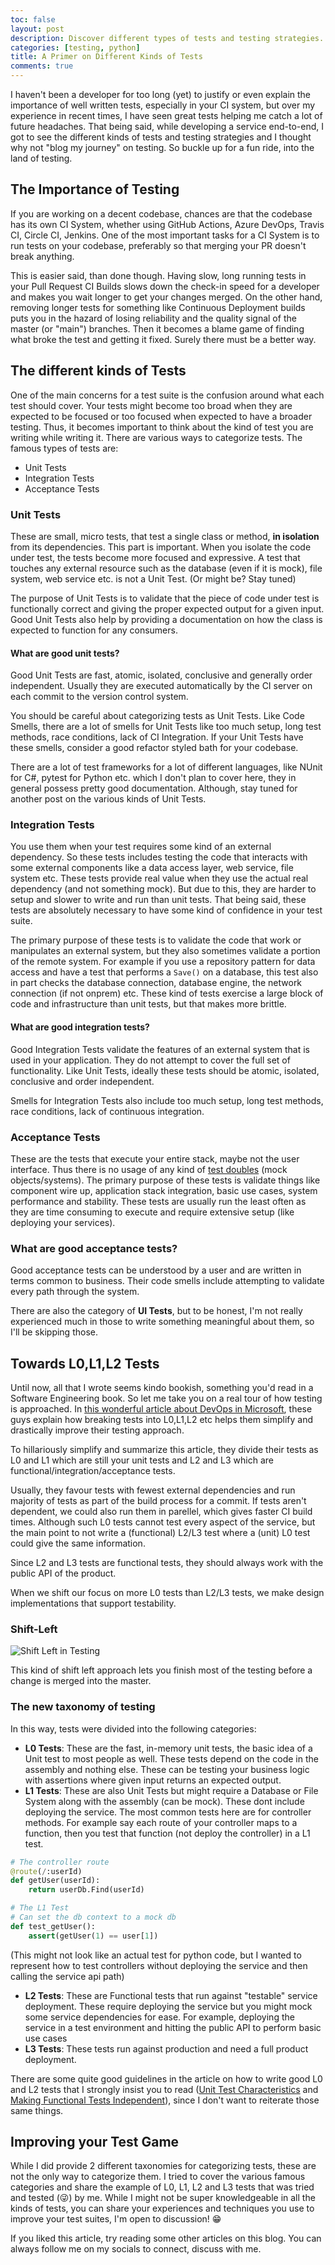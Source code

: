 ```yaml
---
toc: false
layout: post
description: Discover different types of tests and testing strategies.
categories: [testing, python]
title: A Primer on Different Kinds of Tests
comments: true
---
```

I haven't been a developer for too long (yet) to justify or even explain the importance of well written tests, especially in your CI system, but over my experience in recent times, I have seen great tests helping me catch a lot of future headaches. That being said, while developing a service end-to-end, I got to see the different kinds of tests and testing strategies and I thought why not "blog my journey" on testing. So buckle up for a fun ride, into the land of testing.

## The Importance of Testing

If you are working on a decent codebase, chances are that the codebase has its own CI System, whether using GitHub Actions, Azure DevOps, Travis CI, Circle CI, Jenkins. One of the most important tasks for a CI System is to run tests on your codebase, preferably so that merging your PR doesn't break anything.

This is easier said, than done though. Having slow, long running tests in your Pull Request CI Builds slows down the check-in speed for a developer and makes you wait longer to get your changes merged. On the other hand, removing longer tests for something like Continuous Deployment builds puts you in the hazard of losing reliability and the quality signal of the master (or "main") branches. Then it becomes a blame game of finding what broke the test and getting it fixed. Surely there must be a better way.

## The different kinds of Tests

One of the main concerns for a test suite is the confusion around what each test should cover. Your tests might become too broad when they are expected to be focused or too focused when expected to have a broader testing. Thus, it becomes important to think about the kind of test you are writing while writing it. There are various ways to categorize tests. The famous types of tests are:

* Unit Tests
* Integration Tests
* Acceptance Tests

### Unit Tests

These are small, micro tests, that test a single class or method, **in isolation** from its dependencies. This part is important. When you isolate the code under test, the tests become more focused and expressive. A test that touches any external resource such as the database (even if it is mock), file system, web service etc. is not a Unit Test. (Or might be? Stay tuned)

The purpose of Unit Tests is to validate that the piece of code under test is functionally correct and giving the proper expected output for a given input. Good Unit Tests also help by providing a documentation on how the class is expected to function for any consumers.

#### What are good unit tests?

Good Unit Tests are fast, atomic, isolated, conclusive and generally order independent. Usually they are executed automatically by the CI server on each commit to the version control system.

You should be careful about categorizing tests as Unit Tests. Like Code Smells, there are a lot of smells for Unit Tests like too much setup, long test methods, race conditions, lack of CI Integration. If your Unit Tests have these smells, consider a good refactor styled bath for your codebase.

There are a lot of test frameworks for a lot of different languages, like NUnit for C#, pytest for Python etc. which I don't plan to cover here, they in general possess pretty good documentation. Although, stay tuned for another post on the various kinds of Unit Tests.

### Integration Tests

You use them when your test requires some kind of an external dependency. So these tests includes testing the code that interacts with some external components like a data access layer, web service, file system etc. These tests provide real value when they use the actual real dependency (and not something mock). But due to this, they are harder to setup and slower to write and run than unit tests. That being said, these tests are absolutely necessary to have some kind of confidence in your test suite.

The primary purpose of these tests is to validate the code that work or manipulates an external system, but they also sometimes validate a portion of the remote system. For example if you use a repository pattern for data access and have a test that performs a `Save()` on a database, this test also in part checks the database connection, database engine, the network connection (if not onprem) etc. These kind of tests exercise a large block of code and infrastructure than unit tests, but that makes more brittle.

#### What are good integration tests?

Good Integration Tests validate the features of an external system that is used in your application. They do not attempt to cover the full set of functionality. Like Unit Tests, ideally these tests should be atomic, isolated, conclusive and order independent.

Smells for Integration Tests also include too much setup, long test methods, race conditions, lack of continuous integration.

### Acceptance Tests

These are the tests that execute your entire stack, maybe not the user interface. Thus there is no usage of any kind of [test doubles](https://en.wikipedia.org/wiki/Test_double)  (mock objects/systems). The primary purpose of these tests is validate things like component wire up, application stack integration, basic use cases, system performance and stability. These tests are usually run the least often as they are time consuming to execute and require extensive setup (like deploying your services).

### What are good acceptance tests?

Good acceptance tests can be understood by a user and are written in terms common to business. Their code smells include attempting to validate every path through the system.

There are also the category of **UI Tests**, but to be honest, I'm not really experienced much in those to write something meaningful about them, so I'll be skipping those.

## Towards L0,L1,L2 Tests

Until now, all that I wrote seems kindo bookish, something you'd read in a Software Engineering book. So let me take you on a real tour of how testing is approached. In [this wonderful article about DevOps in Microsoft](https://docs.microsoft.com/en-us/azure/devops/learn/devops-at-microsoft/shift-left-make-testing-fast-reliable), these guys explain how breaking tests into L0,L1,L2 etc helps them simplify and drastically improve their testing approach.

To hillariously simplify and summarize this article, they divide their tests as L0 and L1 which are still your unit tests and L2 and L3 which are functional/integration/acceptance tests.

Usually, they favour tests with fewest external dependencies and run majority of tests as part of the build process for a commit. If tests aren't dependent, we could also run them in parellel, which gives faster CI build times. Although such L0 tests cannot test every aspect of the service, but the main point to not write a (functional) L2/L3 test where a (unit) L0 test could give the same information.

Since L2 and L3 tests are functional tests, they should always work with the public API of the product.

When we shift our focus on more L0 tests than L2/L3 tests, we make design implementations that support testability.

### Shift-Left

![Shift Left in Testing](https://docs.microsoft.com/en-us/azure/devops/learn/_img/shift-left.png)

This kind of shift left approach lets you finish most of the testing before a change is merged into the master.

### The new taxonomy of testing

In this way, tests were divided into the following categories:

* **L0 Tests**: These are the fast, in-memory unit tests, the basic idea of a Unit test to most people as well. These tests depend on the code in the assembly and nothing else. These can be testing your business logic with assertions where given input returns an expected output.
* **L1 Tests**: These are also Unit Tests but might require a Database or File System along with the assembly (can be mock). These dont include deploying the service. The most common tests here are for controller methods. For example say each route of your controller maps to a function, then you test that function (not deploy the controller) in a L1 test.

```python
# The controller route
@route(/:userId)
def getUser(userId):
    return userDb.Find(userId)

# The L1 Test
# Can set the db context to a mock db
def test_getUser():
    assert(getUser(1) == user[1])
```

(This might not look like an actual test for python code, but I wanted to represent how to test controllers without deploying the service and then calling the service api path)

* **L2 Tests**: These are Functional tests that run against "testable" service deployment. These require deploying the service but you might mock some service dependencies for ease. For example, deploying the service in a test environment and hitting the public API to perform basic use cases
* **L3 Tests**: These tests run against production and need a full product deployment.

There are some quite good guidelines in the article on how to write good L0 and L2 tests that I strongly insist you to read ([Unit Test Characteristics](https://docs.microsoft.com/en-us/azure/devops/learn/devops-at-microsoft/shift-left-make-testing-fast-reliable#unit-test-characteristics) and [Making Functional Tests Independent](https://docs.microsoft.com/en-us/azure/devops/learn/devops-at-microsoft/shift-left-make-testing-fast-reliable#functional-tests-must-be-independent)),  since I don't want to reiterate those same things.

## Improving your Test Game

While I did provide 2 different taxonomies for categorizing tests, these are not the only way to categorize them. I tried to cover the various famous categories and share the example of L0, L1, L2 and L3 tests that was tried and tested (😜) by me. While I might not be super knowledgeable in all the kinds of tests, you can share your experiences and techniques you use to improve your test suites, I'm open to discussion! 😁

If you liked this article, try reading some other articles on this blog. You can always follow me on my socials to connect, discuss with me.
